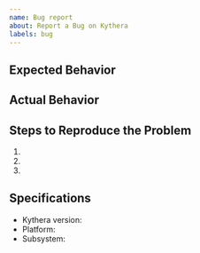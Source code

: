 ```yaml
---
name: Bug report
about: Report a Bug on Kythera
labels: bug
---
```


## Expected Behavior

<!-- Briefly describe the behaviour you expected from Kythera.-->

## Actual Behavior

<!-- Explain what you think the behaviour should instead be.-->

## Steps to Reproduce the Problem

<!-- List the steps to reproduce the problem.-->

  1.
  2.
  3.

## Specifications

<!-- Describe the specs of the platform where the bug occurred.-->

  - Kythera version:
  - Platform:
  - Subsystem:
